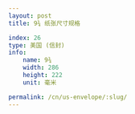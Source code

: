 ```yaml
---
layout: post
title: 9¾ 纸张尺寸规格

index: 26
type: 美国 (信封)
info:
    name: 9¾
    width: 286
    height: 222
    unit: 毫米

permalink: /cn/us-envelope/:slug/
---
```



